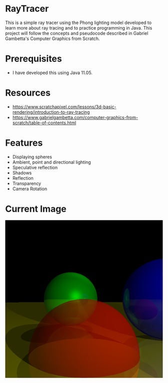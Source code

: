 # RayTracer
This is a simple ray tracer using the Phong lighting model developed to learn more about ray tracing and to practice programming in Java. This project will follow the concepts and pseudocode described in Gabriel Gambetta's Computer Graphics from Scratch.

# Prerequisites
- I have developed this using Java 11.05.

# Resources
- https://www.scratchapixel.com/lessons/3d-basic-rendering/introduction-to-ray-tracing
- https://www.gabrielgambetta.com/computer-graphics-from-scratch/table-of-contents.html

# Features
- Displaying spheres
- Ambient, point and directional lighting
- Speculative reflection
- Shadows
- Reflection
- Transparency
- Camera Rotation

# Current Image

![image.png](https://github.com/SuspiciousWaveforms/RayTracer/blob/master/image.png)
